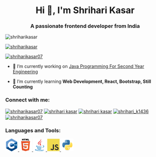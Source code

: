 <h1 align="center">Hi 👋, I'm Shrihari Kasar</h1>
<h3 align="center">A passionate frontend developer from India</h3>

<p align="left"> <img src="https://komarev.com/ghpvc/?username=shriharikasar&label=Profile%20views&color=0e75b6&style=flat" alt="shriharikasar" /> </p>

<p align="left"> <a href="https://github.com/ryo-ma/github-profile-trophy"><img src="https://github-profile-trophy.vercel.app/?username=shriharikasar" alt="shriharikasar" /></a> </p>

<p align="left"> <a href="https://twitter.com/shriharikasar07" target="blank"><img src="https://img.shields.io/twitter/follow/shriharikasar07?logo=twitter&style=for-the-badge" alt="shriharikasar07" /></a> </p>

- 🔭 I’m currently working on [Java Programming For Second Year Engineering](https://github.com/ShrihariKasar/Java-Programs)

- 🌱 I’m currently learning **Web Development, React, Bootstrap, Still Counting**

<h3 align="left">Connect with me:</h3>
<p align="left">
<a href="https://twitter.com/shriharikasar07" target="blank"><img align="center" src="https://raw.githubusercontent.com/rahuldkjain/github-profile-readme-generator/master/src/images/icons/Social/twitter.svg" alt="shriharikasar07" height="30" width="40" /></a>
<a href="https://www.linkedin.com/in/shrihari-kasar-94b63525b/" target="blank"><img align="center" src="https://raw.githubusercontent.com/rahuldkjain/github-profile-readme-generator/master/src/images/icons/Social/linked-in-alt.svg" alt="shrihari kasar" height="30" width="40" /></a>
<a href="https://www.facebook.com/profile.php/?id=100007832227172&name=xhp_nt__fb__action__open_user" target="blank"><img align="center" src="https://raw.githubusercontent.com/rahuldkjain/github-profile-readme-generator/master/src/images/icons/Social/facebook.svg" alt="shrihari kasar" height="30" width="40" /></a>
<a href="https://instagram.com/shrihari_k1436" target="blank"><img align="center" src="https://raw.githubusercontent.com/rahuldkjain/github-profile-readme-generator/master/src/images/icons/Social/instagram.svg" alt="shrihari_k1436" height="30" width="40" /></a>
<a href="https://www.youtube.com/c/shriharikasar07" target="blank"><img align="center" src="https://raw.githubusercontent.com/rahuldkjain/github-profile-readme-generator/master/src/images/icons/Social/youtube.svg" alt="shriharikasar07" height="30" width="40" /></a>
</p>

<h3 align="left">Languages and Tools:</h3>
<p align="left"> <a href="https://www.w3schools.com/cpp/" target="_blank" rel="noreferrer"> <img src="https://raw.githubusercontent.com/devicons/devicon/master/icons/cplusplus/cplusplus-original.svg" alt="cplusplus" width="40" height="40"/> </a> <a href="https://www.w3.org/html/" target="_blank" rel="noreferrer"> <img src="https://raw.githubusercontent.com/devicons/devicon/master/icons/html5/html5-original-wordmark.svg" alt="html5" width="40" height="40"/> </a> <a href="https://www.java.com" target="_blank" rel="noreferrer"> <img src="https://raw.githubusercontent.com/devicons/devicon/master/icons/java/java-original.svg" alt="java" width="40" height="40"/> </a> <a href="https://developer.mozilla.org/en-US/docs/Web/JavaScript" target="_blank" rel="noreferrer"> <img src="https://raw.githubusercontent.com/devicons/devicon/master/icons/javascript/javascript-original.svg" alt="javascript" width="40" height="40"/> </a> <a href="https://www.python.org" target="_blank" rel="noreferrer"> <img src="https://raw.githubusercontent.com/devicons/devicon/master/icons/python/python-original.svg" alt="python" width="40" height="40"/> </a> </p>

